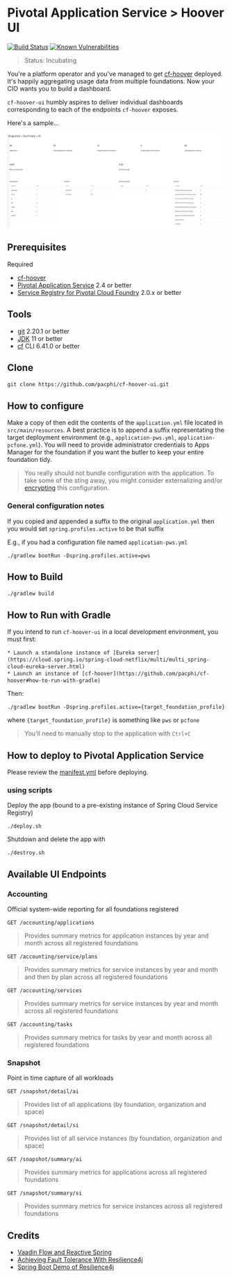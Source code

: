 # Pivotal Application Service > Hoover UI

[![Build Status](https://travis-ci.org/pacphi/cf-hoover.svg?branch=master)](https://travis-ci.org/pacphi/cf-hoover-ui) [![Known Vulnerabilities](https://snyk.io/test/github/pacphi/cf-hoover-ui/badge.svg)](https://snyk.io/test/github/pacphi/cf-hoover-ui)

> Status: Incubating

You're a platform operator and you've managed to get [cf-hoover](https://github.com/pacphi/) deployed. It's happily aggregating usage data from multiple foundations.  Now your CIO wants you to build a dashboard.

`cf-hoover-ui` humbly aspires to deliver individual dashboards corresponding to each of the endpoints `cf-hoover` exposes.

Here's a sample...

![Snapshot Summary containing application and application instance metrics](docs/snapshot-summary-ai.png)

## Prerequisites

Required

* [cf-hoover](https://github.com/pacphi/cf-hoover)
* [Pivotal Application Service](https://pivotal.io/platform/pivotal-application-service) 2.4 or better
* [Service Registry for Pivotal Cloud Foundry](https://docs.pivotal.io/spring-cloud-services/2-0/common/service-registry/index.html) 2.0.x or better


## Tools

* [git](https://git-scm.com/downloads) 2.20.1 or better
* [JDK](http://openjdk.java.net/install/) 11 or better
* [cf](https://docs.cloudfoundry.org/cf-cli/install-go-cli.html) CLI 6.41.0 or better


## Clone

```
git clone https://github.com/pacphi/cf-hoover-ui.git
```


## How to configure

Make a copy of then edit the contents of the `application.yml` file located in `src/main/resources`.  A best practice is to append a suffix representating the target deployment environment (e.g., `application-pws.yml`, `application-pcfone.yml`). You will need to provide administrator credentials to Apps Manager for the foundation if you want the butler to keep your entire foundation tidy.

> You really should not bundle configuration with the application. To take some of the sting away, you might consider externalizing and/or [encrypting](https://blog.novatec-gmbh.de/encrypted-properties-spring/) this configuration.

### General configuration notes

If you copied and appended a suffix to the original `application.yml` then you would set `spring.profiles.active` to be that suffix

E.g., if you had a configuration file named `application-pws.yml`

```
./gradlew bootRun -Dspring.profiles.active=pws
```

## How to Build

```
./gradlew build
```


## How to Run with Gradle

If you intend to run `cf-hoover-ui` in a local development environment, you must first:

    * Launch a standalone instance of [Eureka server](https://cloud.spring.io/spring-cloud-netflix/multi/multi_spring-cloud-eureka-server.html)
    * Launch an instance of [cf-hoover](https://github.com/pacphi/cf-hoover#how-to-run-with-gradle)

Then:

```
./gradlew bootRun -Dspring.profiles.active={target_foundation_profile}
```
where `{target_foundation_profile}` is something like `pws` or `pcfone`

> You'll need to manually stop to the application with `Ctrl+C`


## How to deploy to Pivotal Application Service

Please review the [manifest.yml](manifest.yml) before deploying.

### using scripts

Deploy the app (bound to a pre-existing instance of Spring Cloud Service Registry)

```
./deploy.sh
```

Shutdown and delete the app with

```
./destroy.sh
```

## Available UI Endpoints

### Accounting

Official system-wide reporting for all foundations registered

```
GET /accounting/applications
```
> Provides summary metrics for application instances by year and month across all registered foundations

```
GET /accounting/service/plans
```
> Provides summary metrics for service instances by year and month and then by plan across all registered foundations

```
GET /accounting/services
```
> Provides summary metrics for service instances by year and month across all registered foundations

```
GET /accounting/tasks
```
> Provides summary metrics for tasks by year and month across all registered foundations

### Snapshot

Point in time capture of all workloads

```
GET /snapshot/detail/ai
```
> Provides list of all applications (by foundation, organization and space)


```
GET /snapshot/detail/si
```
> Provides list of all service instances (by foundation, organization and space)

```
GET /snapshot/summary/ai
```
> Provides summary metrics for applications across all registered foundations

```
GET /snapshot/summary/si
```
> Provides summary metrics for service instances across all registered foundations

## Credits

* [Vaadin Flow and Reactive Spring](https://committed.software/posts/vaadin-and-spring/vaadin-spring/)
* [Achieving Fault Tolerance With Resilience4j](https://dzone.com/articles/resilience4j-intro)
* [Spring Boot Demo of Resilience4j](https://github.com/RobWin/resilience4j-spring-boot2-demo)